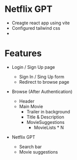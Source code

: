 # Netflix GPT

- Creagte react app using vite
- Configured tailwind css
- 

# Features 
- Login / Sign Up page
    - Sign In / Sing Up form
    - Redirect to browse page

- Browse (After Authentication)
    - Header
    - Main Movie
        - Trailer in background
        - Title & Description
        - MovieSuggestions
            - MovieLists * N

- Netflix GPT
    - Search bar
    - Movie suggestions